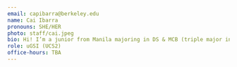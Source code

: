 ```yaml
---
email: capibarra@berkeley.edu
name: Cai Ibarra
pronouns: SHE/HER
photo: staff/cai.jpeg
bio: Hi! I’m a junior from Manila majoring in DS & MCB (triple major in eating sushi & drinking matcha). Excited to meet everyone!
role: uGSI (UCS2)
office-hours: TBA
---
```

